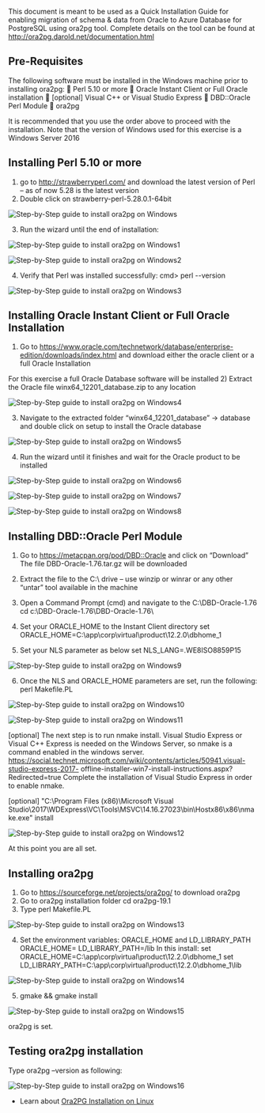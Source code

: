 
This document is meant to be used as a Quick Installation Guide for enabling
migration of schema & data from Oracle to Azure Database for PostgreSQL using
ora2pg tool. Complete details on the tool can be found at
http://ora2pg.darold.net/documentation.html

## Pre-Requisites


The following software must be installed in the Windows machine prior to installing ora2pg:
 Perl 5.10 or more
 Oracle Instant Client or Full Oracle installation
 [optional] Visual C++ or Visual Studio Express
 DBD::Oracle Perl Module
 ora2pg


It is recommended that you use the order above to proceed with the installation.
Note that the version of Windows used for this exercise is a Windows Server 2016


## Installing Perl 5.10 or more

1) go to http://strawberryperl.com/ and download the latest version of Perl – as of now 5.28 is the
latest version
2) Double click on strawberry-perl-5.28.0.1-64bit

![Step-by-Step guide to install ora2pg on Windows](./image/Step-by-Stepguidetoinstallora2pgonWindows.jpg)


3) Run the wizard until the end of installation:


![Step-by-Step guide to install ora2pg on Windows1](./image/Step-by-Stepguidetoinstallora2pgonWindows1.jpg)

![Step-by-Step guide to install ora2pg on Windows2](./image/Step-by-Stepguidetoinstallora2pgonWindows2.jpg)

4) Verify that Perl was installed successfully:
cmd> perl --version


![Step-by-Step guide to install ora2pg on Windows3](./image/Step-by-Stepguidetoinstallora2pgonWindows3.jpg)


## Installing Oracle Instant Client or Full Oracle Installation

1) Go to https://www.oracle.com/technetwork/database/enterprise-edition/downloads/index.html and
download either the oracle client or a full Oracle Installation

For this exercise a full Oracle Database software will be installed
2) Extract the Oracle file winx64_12201_database.zip to any location

![Step-by-Step guide to install ora2pg on Windows4](./image/Step-by-Stepguidetoinstallora2pgonWindows4.jpg)


3) Navigate to the extracted folder “winx64_12201_database” -> database and double click on setup
to install the Oracle database


![Step-by-Step guide to install ora2pg on Windows5](./image/Step-by-Stepguidetoinstallora2pgonWindows5.jpg)


4) Run the wizard until it finishes and wait for the Oracle product to be installed

![Step-by-Step guide to install ora2pg on Windows6](./image/Step-by-Stepguidetoinstallora2pgonWindows6.jpg)


![Step-by-Step guide to install ora2pg on Windows7](./image/Step-by-Stepguidetoinstallora2pgonWindows7.jpg)

![Step-by-Step guide to install ora2pg on Windows8](./image/Step-by-Stepguidetoinstallora2pgonWindows8.jpg)


## Installing DBD::Oracle Perl Module

1) Go to https://metacpan.org/pod/DBD::Oracle and click on “Download”
The file DBD-Oracle-1.76.tar.gz will be downloaded

2) Extract the file to the C:\ drive – use winzip or winrar or any other “untar” tool available in the
machine

3) Open a Command Prompt (cmd) and navigate to the C:\DBD-Oracle-1.76
cd c:\DBD-Oracle-1.76\DBD-Oracle-1.76\

4) Set your ORACLE_HOME to the Instant Client directory
set ORACLE_HOME=C:\app\corp\virtual\product\12.2.0\dbhome_1

5) Set your NLS parameter as below
set NLS_LANG=.WE8ISO8859P15


![Step-by-Step guide to install ora2pg on Windows9](./image/Step-by-Stepguidetoinstallora2pgonWindows9.jpg)


6) Once the NLS and ORACLE_HOME parameters are set, run the following:
perl Makefile.PL



![Step-by-Step guide to install ora2pg on Windows10](./image/Step-by-Stepguidetoinstallora2pgonWindows10.jpg)

![Step-by-Step guide to install ora2pg on Windows11](./image/Step-by-Stepguidetoinstallora2pgonWindows11.jpg)


[optional]
The next step is to run nmake install. Visual Studio Express or Visual C++ Express is needed on
the Windows Server, so nmake is a command enabled in the windows server.
https://social.technet.microsoft.com/wiki/contents/articles/50941.visual-studio-express-2017-
offline-installer-win7-install-instructions.aspx?Redirected=true
Complete the installation of Visual Studio Express in order to enable nmake.

[optional]
"C:\Program Files (x86)\Microsoft Visual
Studio\2017\WDExpress\VC\Tools\MSVC\14.16.27023\bin\Hostx86\x86\nmake.exe" install


![Step-by-Step guide to install ora2pg on Windows12](./image/Step-by-Stepguidetoinstallora2pgonWindows12.jpg)


At this point you are all set.


## Installing ora2pg
1) Go to https://sourceforge.net/projects/ora2pg/ to download ora2pg
2) Go to ora2pg installation folder
cd ora2pg-19.1
3) Type perl Makefile.PL


![Step-by-Step guide to install ora2pg on Windows13](./image/Step-by-Stepguidetoinstallora2pgonWindows13.jpg)


4) Set the environment variables: ORACLE_HOME and LD_LIBRARY_PATH
ORACLE_HOME=<Oracle client software location>
LD_LIBRARY_PATH=<Oracle client software location>/lib
In this install:
set ORACLE_HOME=C:\app\corp\virtual\product\12.2.0\dbhome_1
set LD_LIBRARY_PATH=C:\app\corp\virtual\product\12.2.0\dbhome_1\lib


![Step-by-Step guide to install ora2pg on Windows14](./image/Step-by-Stepguidetoinstallora2pgonWindows14.jpg)


5) gmake && gmake install


![Step-by-Step guide to install ora2pg on Windows15](./image/Step-by-Stepguidetoinstallora2pgonWindows15.jpg)

ora2pg is set.
## Testing ora2pg installation

Type ora2pg –version as following:

![Step-by-Step guide to install ora2pg on Windows16](./image/Step-by-Stepguidetoinstallora2pgonWindows16.jpg)
  

-   Learn about [Ora2PG Installation on Linux](./Ora2PGInstallLinux.md)



























